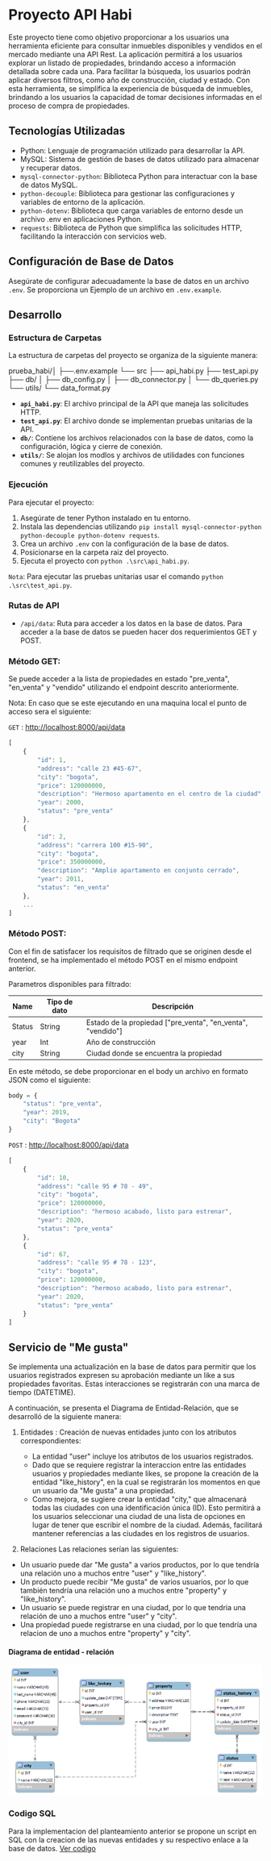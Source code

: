 # Proyecto API Habi

Este proyecto tiene como objetivo proporcionar a los usuarios una herramienta eficiente para consultar inmuebles disponibles y vendidos en el mercado mediante una API Rest. La aplicación permitirá a los usuarios explorar un listado de propiedades, brindando acceso a información detallada sobre cada una. Para facilitar la búsqueda, los usuarios podrán aplicar diversos filtros, como año de construcción, ciudad y estado. Con esta herramienta, se simplifica la experiencia de búsqueda de inmuebles, brindando a los usuarios la capacidad de tomar decisiones informadas en el proceso de compra de propiedades.

## Tecnologías Utilizadas

- Python: Lenguaje de programación utilizado para desarrollar la API.
- MySQL: Sistema de gestión de bases de datos utilizado para almacenar y recuperar datos.
- `mysql-connector-python`: Biblioteca Python para interactuar con la base de datos MySQL.
- `python-decouple`: Biblioteca para gestionar las configuraciones y variables de entorno de la aplicación.
- `python-dotenv`: Biblioteca que carga variables de entorno desde un archivo .env en aplicaciones Python.
- `requests`: Biblioteca de Python que simplifica las solicitudes HTTP, facilitando la interacción con servicios web.


## Configuración de Base de Datos

Asegúrate de configurar adecuadamente la base de datos en un archivo `.env`. Se proporciona un Ejemplo de un archivo en `.env.example`.


## Desarrollo

### Estructura de Carpetas

La estructura de carpetas del proyecto se organiza de la siguiente manera:

prueba_habi/│
├──.env.example
└── src
    ├── api_habi.py
    ├── test_api.py
    ├── db/
    │   ├── db_config.py
    │   ├── db_connector.py
    │   └── db_queries.py
    └── utils/
        └── data_format.py


- **`api_habi.py`**: El archivo principal de la API que maneja las solicitudes HTTP.
- **`test_api.py`**: El archivo donde se implementan pruebas unitarias de la API.
- **`db/`**: Contiene los archivos relacionados con la base de datos, como la configuración, lógica y cierre de conexión.
- **`utils/`**: Se alojan los modlos y archivos de utilidades con funciones comunes y reutilizables del proyecto.


### Ejecución

Para ejecutar el proyecto:

1. Asegúrate de tener Python instalado en tu entorno.
2. Instala las dependencias utilizando `pip install mysql-connector-python python-decouple python-dotenv requests`.
3. Crea un archivo `.env` con la configuración de la base de datos.
4. Posicionarse en la carpeta raiz del proyecto.
5. Ejecuta el proyecto con `python .\src\api_habi.py`.

`Nota`: Para ejecutar las pruebas unitarias usar el comando `python .\src\test_api.py`.   

### Rutas de API

- `/api/data`: Ruta para acceder a los datos en la base de datos. Para acceder a la base de datos se pueden hacer dos requerimientos GET y POST.

### Método GET: 
Se puede acceder a la lista de propiedades en estado "pre_venta", "en_venta" y "vendido" utilizando el endpoint descrito anteriormente. 

Nota: En caso que se este ejecutando en una maquina local el punto de acceso sera el siguiente:

`GET` : <http://localhost:8000/api/data>

```javascript
[
    {
        "id": 1,
        "address": "calle 23 #45-67",
        "city": "bogota",
        "price": 120000000,
        "description": "Hermoso apartamento en el centro de la ciudad",
        "year": 2000,
        "status": "pre_venta"
    },
    {
        "id": 2,
        "address": "carrera 100 #15-90",
        "city": "bogota",
        "price": 350000000,
        "description": "Amplio apartamento en conjunto cerrado",
        "year": 2011,
        "status": "en_venta"
    },
    ...
]    
```


### Método POST:
Con el fin de satisfacer los requisitos de filtrado que se originen desde el frontend, se ha implementado el método POST en el mismo endpoint anterior. 

Parametros disponibles para filtrado:

|     Name      | Tipo de dato  | Descripción  |
| ------------- | ------------- |------------- |
| Status | String | Estado de la propiedad ["pre_venta", "en_venta", "vendido"]  |
| year | Int  | Año de construcción | 
| city | String  | Ciudad donde se encuentra la propiedad |


En este método, se debe proporcionar en el body un archivo en formato JSON como el siguiente:

```javascript
body = {   
    "status": "pre_venta",
    "year": 2019,
    "city": "Bogota" 
}
```

`POST` : <http://localhost:8000/api/data>

```javascript
[
    {
        "id": 10,
        "address": "calle 95 # 78 - 49",
        "city": "bogota",
        "price": 120000000,
        "description": "hermoso acabado, listo para estrenar",
        "year": 2020,
        "status": "pre_venta"
    },
    {
        "id": 67,
        "address": "calle 95 # 78 - 123",
        "city": "bogota",
        "price": 120000000,
        "description": "hermoso acabado, listo para estrenar",
        "year": 2020,
        "status": "pre_venta"
    }
]    
```

## Servicio de "Me gusta"

Se implementa una actualización en la base de datos para permitir que los usuarios registrados expresen su aprobación mediante un like a sus propiedades favoritas. Estas interacciones se registrarán con una marca de tiempo (DATETIME).

A continuación, se presenta el Diagrama de Entidad-Relación, que se desarrolló de la siguiente manera:

1. Entidades :
	 Creación de nuevas entidades junto con los atributos correspondientes:
	 - La entidad "user" incluye los atributos de los usuarios registrados.
	 - Dado que se requiere registrar la interaccion entre las entidades usuarios y propiedades mediante likes, se propone la creación de la entidad "like_history", en la cual se registrarán los momentos en que un usuario da "Me gusta" a una propiedad.
	 - Como mejora, se sugiere crear la entidad "city," que almacenará todas las ciudades con una identificación única (ID). Esto permitirá a los usuarios seleccionar una ciudad de una lista de opciones en lugar de tener que escribir el nombre de la ciudad. Además, facilitará mantener referencias a las ciudades en los registros de usuarios.

2. Relaciones
Las relaciones serían las siguientes:
- Un usuario puede dar "Me gusta" a varios productos, por lo que tendría una relación uno a muchos entre "user" y "like_history".
- Un producto puede recibir "Me gusta" de varios usuarios, por lo que también tendría una relación uno a muchos entre "property" y "like_history".
- Un usuario se puede registrar en una ciudad, por lo que tendria una relación de uno a muchos entre "user" y "city".
- Una propiedad puede registrarse en  una ciudad, por lo que tendría una relacion de uno a muchos entre "property" y "city".

#### Diagrama de entidad - relación
![](https://github.com/ypochoag/rest_api_python/blob/main/me_gusta/dig_er_habi_me_gusta.png?raw=true)

### Codigo SQL
Para la implementacion del planteamiento anterior se propone un script en SQL con la creacion de las nuevas entidades y su respectivo enlace a la base de datos. 
[Ver codigo](https://github.com/ypochoag/rest_api_python/blob/main/me_gusta/sql_implementacion_me_gusta.sql)
